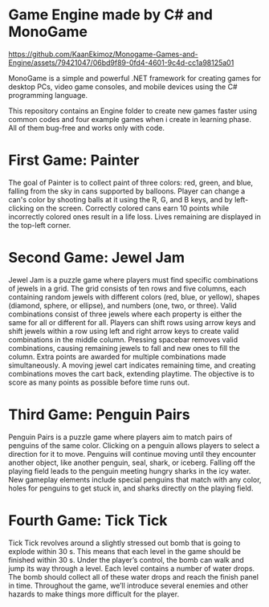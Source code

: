# Game Engine made by C# and MonoGame 


https://github.com/KaanEkimoz/Monogame-Games-and-Engine/assets/79421047/06bd9f89-0fd4-4601-9c4d-cc1a98125a01


MonoGame is a simple and powerful .NET framework for creating games for desktop PCs, video game consoles, and mobile devices using the C# programming language.

This repository contains an Engine folder to create new games faster using common codes and four example games when i create in learning phase. All of them bug-free and works only with code.
 
 # First Game: Painter
 The goal of Painter is to collect paint of three colors: red, green, and blue, falling from the sky in cans supported by balloons. Player can change a can's color by shooting balls at it using the R, G, and B keys, and by left-clicking on the screen. Correctly colored cans earn 10 points while incorrectly colored ones result in a life loss. Lives remaining are displayed in the top-left corner.
 
 # Second Game: Jewel Jam
 Jewel Jam is a puzzle game where players must find specific combinations of jewels in a grid. The grid consists of ten rows and five columns, each containing random jewels with different colors (red, blue, or yellow), shapes (diamond, sphere, or ellipse), and numbers (one, two, or three). Valid combinations consist of three jewels where each property is either the same for all or different for all. Players can shift rows using arrow keys and shift jewels within a row using left and right arrow keys to create valid combinations in the middle column. Pressing spacebar removes valid combinations, causing remaining jewels to fall and new ones to fill the column. Extra points are awarded for multiple combinations made simultaneously. A moving jewel cart indicates remaining time, and creating combinations moves the cart back, extending playtime. The objective is to score as many points as possible before time runs out.
 
 # Third Game: Penguin Pairs
 Penguin Pairs is a puzzle game where players aim to match pairs of penguins of the same color. Clicking on a penguin allows players to select a direction for it to move. Penguins will continue moving until they encounter another object, like another penguin, seal, shark, or iceberg. Falling off the playing field leads to the penguin meeting hungry sharks in the icy water. New gameplay elements include special penguins that match with any color, holes for penguins to get stuck in, and sharks directly on the playing field.
 
 # Fourth Game: Tick Tick
 Tick Tick revolves around a slightly stressed out bomb that is going to explode within 30 s. This means that each level in the game should be finished within 30 s. Under the player’s control, the bomb can walk and jump its way through a level. Each level contains a number of water drops. The bomb should collect all of these water drops and reach the finish panel in time. Throughout the game, we’ll introduce several enemies and other hazards to make things more difficult for the player.
